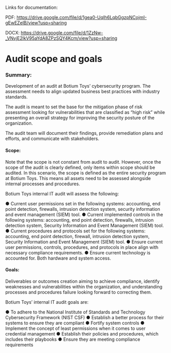 Links for documentation:

PDF: https://drive.google.com/file/d/1gea0-UqIh6LqbGgzpNCojmI-gEwEZeIB/view?usp=sharing

DOCX: https://drive.google.com/file/d/1ZzNw-_VNvjE2lkV95aYdA8ZPzSQY4Kcm/view?usp=sharing


# Audit scope and goals

### Summary:

Development of an audit at Botium Toys’ cybersecurity program. The assessment needs to align updated business best practices with industry standards.

The audit is meant to set the base for the mitigation phase of risk assessment looking for vulnerabilities that are classified as “high risk” while presenting an overall strategy for improving the security
posture of the organization.

The audit team will document their findings, provide remediation plans and efforts, and communicate with stakeholders. 

  #### Scope: 

  Note that the scope is not constant from audit to audit. However, once the scope of the audit is clearly defined, only items within scope should be audited. In this scenario, the scope is defined as
  the entire security program at Botium Toys. This means all assets need to be assessed alongside internal processes and procedures. 

Botium Toys internal IT audit will assess the following: 

  ● Current user permissions set in the following systems: accounting, end point detection, firewalls, intrusion detection system, security information and event management (SIEM) tool. 
  ● Current implemented controls in the following systems: accounting, end point detection, firewalls, intrusion detection system, Security Information and Event Management (SIEM) tool. 
  ● Current procedures and protocols set for the following systems: accounting, end point detection, firewall, intrusion detection system, Security Information and Event Management (SIEM) tool. 
  ● Ensure current user permissions, controls, procedures, and protocols in place align with necessary compliance requirements. 
  ● Ensure current technology is accounted for. Both hardware and system access.

  #### Goals:

  Deliverables or outcomes creation aiming to achieve compliance, identify weaknesses and vulnerabilities within the organization, and understanding processes and procedures failure looking forward to 
  correcting them. 

Botium Toys’ internal IT audit goals are: 

  ● To adhere to the National Institute of Standards and Technology Cybersecurity Framework (NIST CSF) 
  ● Establish a better process for their systems to ensure they are compliant ● Fortify system controls 
  ● Implement the concept of least permissions when it comes to user credential management 
  ● Establish their policies and procedures, which includes their playbooks ● Ensure they are meeting compliance requirements
